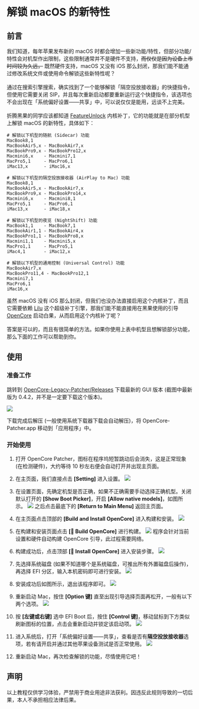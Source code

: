 # 解锁 macOS 的新特性

## 前言
我们知道，每年苹果发布新的 macOS 时都会增加一些新功能/特性，但部分功能/特性会对机型作出限制，这些限制通常并不是硬件不支持，~~而仅仅是因为设备上市时间较为久远，~~ 既然硬件支持，macOS 又没有 iOS 那么封闭，那我们能不能通过修改系统文件或使用命令解锁这些新特性呢？<br>
<br>
通过在搜索引擎搜索，确实找到了一个能够解锁「隔空投放接收器」的快捷指令，但使用它需要关闭 SIP，并且每次重新启动都要重新运行这个快捷指令，该选项也不会出现在「系统偏好设置——共享」中，可以说仅仅是能用，远谈不上完美。<br>
<br>
折腾黑果的同学应该都知道 [FeatureUnlock](https://github.com/acidanthera/FeatureUnlock) 内核补丁，它的功能就是在部分机型上解锁 macOS 的新特性，具体如下：

```
# 解锁以下机型的随航 (Sidecar) 功能
MacBook8,1
MacBookAir5,x - MacBookAir7,x
MacBookPro9,x - MacBookPro12,x
Macmini6,x    - Macmini7,1
MacPro5,1     - MacPro6,1
iMac13,x      - iMac16,x

# 解锁以下机型的隔空投放接收器 (AirPlay to Mac) 功能
MacBook8,1
MacBookAir5,x - MacBookAir7,x
MacBookPro9,x - MacBookPro14,x
Macmini6,x    - Macmini8,1
MacPro5,1     - MacPro6,1
iMac13,x      - iMac18,x

# 解锁以下机型的夜览 (NightShift) 功能
MacBook1,1    - MacBook7,1
MacBookAir1,1 - MacBookAir4,x
MacBookPro1,1 - MacBookPro8,x
Macmini1,1    - Macmini5,x
MacPro1,1     - MacPro5,1
iMac4,1       - iMac12,x

# 解锁以下机型的通用控制 (Universal Control) 功能
MacBookAir7,x
MacBookPro11,4 - MacBookPro12,1
Macmini7,1
MacPro6,1
iMac16,x
```
虽然 macOS 没有 iOS 那么封闭，但我们也没办法直接启用这个内核补丁，而且它需要依赖 [Lilu](https://github.com/acidanthera/Lilu) 这个超级补丁引擎，那我们能不能直接用在黑果使用的引导 [OpenCore](https://github.com/acidanthera/OpenCorePkg) 启动白果，从而启用这个内核补丁呢？<br>
<br>
答案是可以的，而且有很简单的方法。如果你使用上表中机型且想解锁部分功能，那么下面的工作可以帮助到你。

## 使用
### 准备工作
跳转到  [OpenCore-Legacy-Patcher/Releases](https://github.com/dortania/OpenCore-Legacy-Patcher/releases) 下载最新的 GUI 版本 (截图中最新版为 0.4.2，并不是一定要下载这个版本)。

![](https://raw.githubusercontent.com/GeQ1an/Special-Guide/master/Images/OpenCore-Legacy-Patcher/Download_OCLP.png)

下载完成后解压 (一般使用系统下载器下载会自动解压)，将 OpenCore-Patcher.app 移动到「应用程序」中。

### 开始使用
1. 打开 OpenCore Patcher，图标在程序坞短暂跳动后会消失，这是正常现象 (在检测硬件)，大约等待 10 秒左右便会自动打开并出现主页面。

2. 在主页面，我们直接点击 **[Setting]** 进入设置。
![](https://raw.githubusercontent.com/GeQ1an/Special-Guide/master/Images/OpenCore-Legacy-Patcher/OCLP_Home_1.png)

3. 在设置页面，先确定机型是否正确，如果不正确需要手动选择正确机型。关闭默认打开的 **[Show Boot Picker]**，开启 **[Allow native models]**，如图所示。
![](https://raw.githubusercontent.com/GeQ1an/Special-Guide/master/Images/OpenCore-Legacy-Patcher/OCLP_Settings.png)
之后点击最底下的 **[Return to Main Menu]** 返回主页面。

4. 在主页面点击顶部的 **[Build and Install OpenCore]** 进入构建和安装。
![](https://raw.githubusercontent.com/GeQ1an/Special-Guide/master/Images/OpenCore-Legacy-Patcher/OCLP_Home_2.png)

5. 在构建和安装页面点击 **[🔨 Build OpenCore]** 进行构建。
![](https://raw.githubusercontent.com/GeQ1an/Special-Guide/master/Images/OpenCore-Legacy-Patcher/OCLP_Build_1.png)
程序会针对当前设置和硬件自动构建 OpenCore 引导，此过程需要网络。

6. 构建成功后，点击顶部 **[🔩 Install OpenCore]** 进入安装步骤。
![](https://raw.githubusercontent.com/GeQ1an/Special-Guide/master/Images/OpenCore-Legacy-Patcher/OCLP_Build_2.png)

7. 先选择系统磁盘 (如果不知道哪个是系统磁盘，可推出所有外置磁盘后操作)，再选择 EFI 分区，输入本机密码即可进行安装。
![](https://raw.githubusercontent.com/GeQ1an/Special-Guide/master/Images/OpenCore-Legacy-Patcher/OCLP_Install.png)

8. 安装成功后如图所示，退出该程序即可。
![](https://raw.githubusercontent.com/GeQ1an/Special-Guide/master/Images/OpenCore-Legacy-Patcher/OCLP_Done.png)

9. 重新启动 Mac，按住 **[Option 键]** 直至出现引导选择页面再松开，一般有以下两个选项。
![](https://raw.githubusercontent.com/GeQ1an/Special-Guide/master/Images/OpenCore-Legacy-Patcher/Boot_Picker_1.png)

10. 按 **[左键或右键]** 选中 EFI Boot 后，按住 **[Control 键]**，移动鼠标到下方类似刷新图标的位置，点击会重新启动并锁定该启动项。
![](https://raw.githubusercontent.com/GeQ1an/Special-Guide/master/Images/OpenCore-Legacy-Patcher/Boot_Picker_2.png)

11. 进入系统后，打开「系统偏好设置——共享」，查看是否有**隔空投放接收器**选项，若有请开启并通过其他苹果设备测试是否正常使用。
![](https://raw.githubusercontent.com/GeQ1an/Special-Guide/master/Images/OpenCore-Legacy-Patcher/System_Preferences_Sharing.png)

12. 重新启动 Mac，再次检查解锁的功能，尽情使用它吧！

## 声明
以上教程仅供学习体验，严禁用于商业用途非法获利。因违反此规则导致的一切后果，本人不承担相应法律后果。
